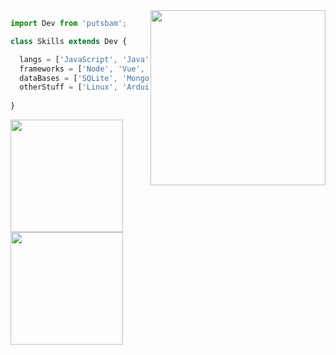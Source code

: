 
<img align="right" width="280" src="https://cdn.discordapp.com/attachments/752256861545299990/888464326023860274/IMG-20200106-WA0002.jpg" />

```js
import Dev from 'putsbam';

class Skills extends Dev {

  langs = ['JavaScript', 'Java', 'C', 'HTML', 'CSS'];
  frameworks = ['Node', 'Vue', 'Electron', 'Express'];
  dataBases = ['SQLite', 'MongoDB', 'Firebase'];
  otherStuff = ['Linux', 'Arduino', 'MSOffice', 'PhotoshopCS6']
  
}
```

<a href="https://github.com/putsbam">
  <img height="180em" src="https://github-readme-stats.vercel.app/api?username=putsbam&show_icons=true&text_color=ffffff&title_color=ffffff&bg_color=-45,ff9267,ff6a74,fa4390,d72fb4&include_all_commits=true&count_private=true"/>
   <img height="180em" src="https://github-readme-stats.vercel.app/api/top-langs/?username=putsbam&layout=compact&card_width=370&langs=10&text_color=ffffff&title_color=ffffff&bg_color=-45,ff9267,ff6a74,fa4390,d72fb4"/>
</div>
